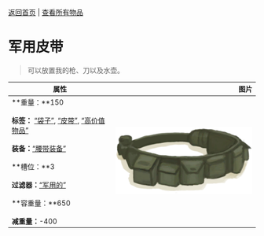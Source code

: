 [返回首页](index.md)   |  [查看所有物品](object.md)
# 军用皮带  
> 可以放置我的枪、刀以及水壶。  
  
  属性  |   图片   
 ----  |  ----:   
 **重量：**150<br><br>**标签：**	[“袋子”](tag_Bag.md), [“皮带”](tag_Belt.md), [“高价值物品”](tag_Valuable.md)<br><br>**装备：**[“腰带装备”](eTag_Belt.md)<br><br>**槽位：**3<br><br>**过滤器：**[“军用的”](tag_Military.md)<br><br>**容重量：**650<br><br>**减重量：**-400  |  ![](Sprite/BeltMilitary.png)   
  

